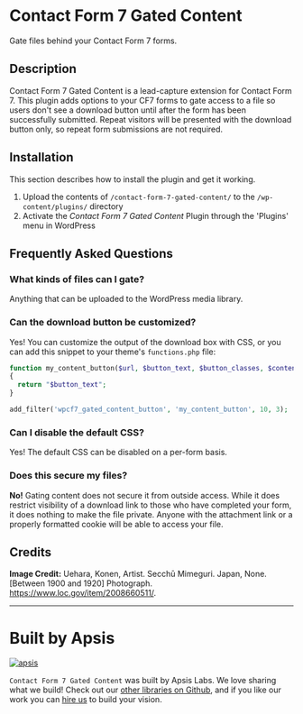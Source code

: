 # Contact Form 7 Gated Content

Gate files behind your Contact Form 7 forms.

## Description

Contact Form 7 Gated Content is a lead-capture extension for Contact Form 7. This plugin adds options to your CF7 forms to gate access to a file so users don\'t see a download button until after the form has been successfully submitted. Repeat visitors will be presented with the download button only, so repeat form submissions are not required.

## Installation

This section describes how to install the plugin and get it working.

1. Upload the contents of `/contact-form-7-gated-content/` to the `/wp-content/plugins/` directory
2. Activate the *Contact Form 7 Gated Content* Plugin through the \'Plugins\' menu in WordPress

## Frequently Asked Questions

### What kinds of files can I gate?

Anything that can be uploaded to the WordPress media library.

### Can the download button be customized?

Yes! You can customize the output of the download box with CSS, or you can add this snippet to your theme\'s `functions.php` file:

```php
function my_content_button($url, $button_text, $button_classes, $content)
{
  return "$button_text";
}

add_filter('wpcf7_gated_content_button', 'my_content_button', 10, 3);
```

### Can I disable the default CSS?

Yes! The default CSS can be disabled on a per-form basis.

### Does this secure my files?

**No!** Gating content does not secure it from outside access. While it does restrict visibility of a download link to those who have completed your form, it does nothing to make the file private. Anyone with the attachment link or a properly formatted cookie will be able to access your file.


## Credits

**Image Credit:**  Uehara, Konen, Artist. Secchū Mimeguri. Japan, None. [Between 1900 and 1920] Photograph. https://www.loc.gov/item/2008660511/.

---

# Built by Apsis

[![apsis](https://s3-us-west-2.amazonaws.com/apsiscdn/apsis.png)](https://www.apsis.io)

`Contact Form 7 Gated Content` was built by Apsis Labs. We love sharing what we build! Check out our [other libraries on Github](https://github.com/apsislabs), and if you like our work you can [hire us](https://www.apsis.io/work-with-us/) to build your vision.
